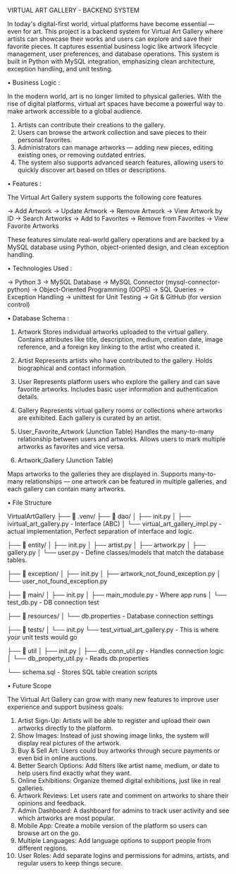 VIRTUAL ART GALLERY - BACKEND SYSTEM

In today's digital-first world, virtual platforms have become essential — even for art. This project is a backend system for Virtual Art Gallery where artists can showcase their works and users can explore and save their favorite pieces. It captures essential business logic like artwork lifecycle management, user preferences, and database operations. This system is built in Python with MySQL integration, emphasizing clean architecture, exception handling, and unit testing.

• Business Logic :

In the modern world, art is no longer limited to physical galleries. With the rise of digital platforms, virtual art spaces have become a powerful way to make artwork accessible to a global audience. 

1. Artists can contribute their creations to the gallery.
2. Users can browse the artwork collection and save pieces to their personal favorites.
3. Administrators can manage artworks — adding new pieces, editing existing ones, or removing outdated entries.
4. The system also supports advanced search features, allowing users to quickly discover art based on titles or descriptions.

• Features :

The Virtual Art Gallery system supports the following core features

-> Add Artwork 
-> Update Artwork 
-> Remove Artwork
-> View Artwork by ID 
-> Search Artworks 
-> Add to Favorites 
-> Remove from Favorites 
-> View Favorite Artworks 

These features simulate real-world gallery operations and are backed by a MySQL database using Python, object-oriented design, and clean exception handling.

• Technologies Used :

-> Python 3
-> MySQL Database
-> MySQL Connector (mysql-connector-python)
-> Object-Oriented Programming (OOPS)
-> SQL Queries
-> Exception Handling
-> unittest for Unit Testing
-> Git & GitHub (for version control)

• Database Schema :

1. Artwork
Stores individual artworks uploaded to the virtual gallery.
Contains attributes like title, description, medium, creation date, image reference, and a foreign key linking to the artist who created it.

2. Artist
Represents artists who have contributed to the gallery.
Holds biographical and contact information.

3. User
Represents platform users who explore the gallery and can save favorite artworks.
Includes basic user information and authentication details.

4. Gallery
Represents virtual gallery rooms or collections where artworks are exhibited.
Each gallery is curated by an artist.

5. User_Favorite_Artwork (Junction Table)
Handles the many-to-many relationship between users and artworks.
Allows users to mark multiple artworks as favorites and vice versa.

6. Artwork_Gallery (Junction Table)

Maps artworks to the galleries they are displayed in.
Supports many-to-many relationships — one artwork can be featured in multiple galleries, and each gallery can contain many artworks.

• File Structure 

VirtualArtGallery
├── 📁 .venv/
├── 📁 dao/
│ ├── init.py
│ ├── ivirtual_art_gallery.py - Interface (ABC)
│ └── virtual_art_gallery_impl.py -  actual implementation, Perfect separation of interface and logic.

├── 📁 entity/
│ ├── init.py
│ ├── artist.py
│ ├── artwork.py
│ ├── gallery.py
│ └── user.py - Define classes/models that match the database tables.

├── 📁 exception/
│ ├── init.py
│ ├── artwork_not_found_exception.py
│ └── user_not_found_exception.py

├── 📁 main/
│ ├── init.py
│ ├── main_module.py -  Where app runs
│ └── test_db.py - DB connection test

├── 📁 resources/
│ └── db.properties -  Database connection settings

├── 📁 tests/
│ └── init.py
  └── test_virtual_art_gallery.py - This is where your unit tests would go

├── 📁 util
│ ├── init.py
│ ├── db_conn_util.py -  Handles connection logic
│ └── db_property_util.py - Reads db.properties

└── schema.sql - Stores SQL table creation scripts

• Future Scope

The Virtual Art Gallery can grow with many new features to improve user experience and support business goals:

1. Artist Sign-Up: Artists will be able to register and upload their own artworks directly to the platform.
2. Show Images: Instead of just showing image links, the system will display real pictures of the artwork.
3. Buy & Sell Art: Users could buy artworks through secure payments or even bid in online auctions.
4. Better Search Options: Add filters like artist name, medium, or date to help users find exactly what they want.
5. Online Exhibitions: Organize themed digital exhibitions, just like in real galleries.
6. Artwork Reviews: Let users rate and comment on artworks to share their opinions and feedback.
7. Admin Dashboard: A dashboard for admins to track user activity and see which artworks are most popular.
8. Mobile App: Create a mobile version of the platform so users can browse art on the go.
9. Multiple Languages: Add language options to support people from different regions.
10. User Roles: Add separate logins and permissions for admins, artists, and regular users to keep things secure.

